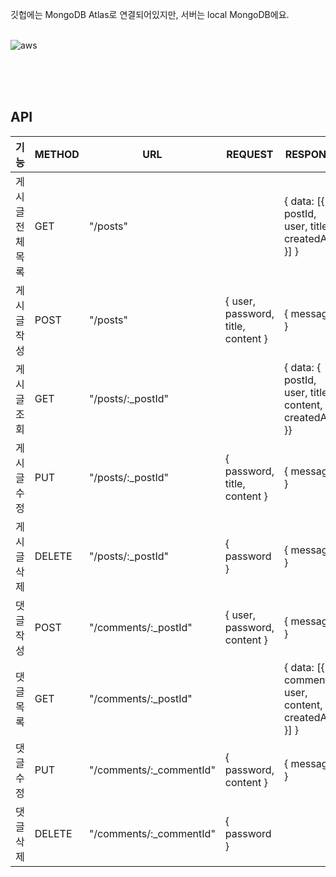 
깃헙에는 MongoDB Atlas로 연결되어있지만, 서버는 local MongoDB에요.
<br/>
<br/>

![aws](https://i.imgur.com/bUBPiE3.png)

<br/>
<br/>
<br/>


## API

| 기능 | METHOD | URL | REQUEST | RESPONSE |
|---|---|---|---|---|
| 게시글 전체목록 | GET | "/posts" | | { data: [{ postId, user, title, createdAt }] } |
| 게시글 작성 | POST | "/posts" | { user, password, title, content } | { message } |
| 게시글 조회 | GET | "/posts/:_postId" | | { data: { postId, user, title, content, createdAt }} |
| 게시글 수정 | PUT | "/posts/:_postId" | { password, title, content } | { message } |
| 게시글 삭제 | DELETE | "/posts/:_postId" | { password } | { message } |
| 댓글 작성 | POST | "/comments/:_postId" | { user, password, content } | { message } |
| 댓글 목록 | GET | "/comments/:_postId" | | { data: [{ commentId, user, content, createdAt }] } |
| 댓글 수정 | PUT | "/comments/:_commentId" | { password, content } | { message } |
| 댓글 삭제 | DELETE | "/comments/:_commentId" | { password } | | { message } |
